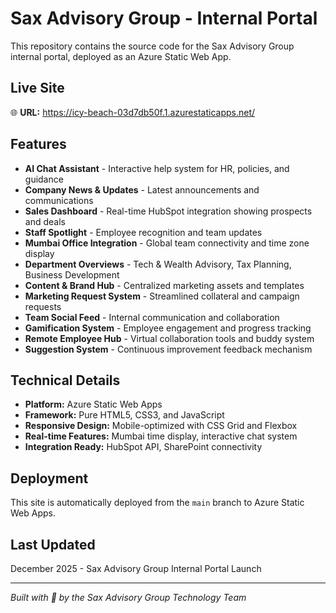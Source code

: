 # Sax Advisory Group - Internal Portal

This repository contains the source code for the Sax Advisory Group internal portal, deployed as an Azure Static Web App.

## Live Site
🌐 **URL:** https://icy-beach-03d7db50f.1.azurestaticapps.net/

## Features
- **AI Chat Assistant** - Interactive help system for HR, policies, and guidance
- **Company News & Updates** - Latest announcements and communications
- **Sales Dashboard** - Real-time HubSpot integration showing prospects and deals
- **Staff Spotlight** - Employee recognition and team updates
- **Mumbai Office Integration** - Global team connectivity and time zone display
- **Department Overviews** - Tech & Wealth Advisory, Tax Planning, Business Development
- **Content & Brand Hub** - Centralized marketing assets and templates
- **Marketing Request System** - Streamlined collateral and campaign requests
- **Team Social Feed** - Internal communication and collaboration
- **Gamification System** - Employee engagement and progress tracking
- **Remote Employee Hub** - Virtual collaboration tools and buddy system
- **Suggestion System** - Continuous improvement feedback mechanism

## Technical Details
- **Platform:** Azure Static Web Apps
- **Framework:** Pure HTML5, CSS3, and JavaScript
- **Responsive Design:** Mobile-optimized with CSS Grid and Flexbox
- **Real-time Features:** Mumbai time display, interactive chat system
- **Integration Ready:** HubSpot API, SharePoint connectivity

## Deployment
This site is automatically deployed from the `main` branch to Azure Static Web Apps.

## Last Updated
December 2025 - Sax Advisory Group Internal Portal Launch

---
*Built with 💙 by the Sax Advisory Group Technology Team*